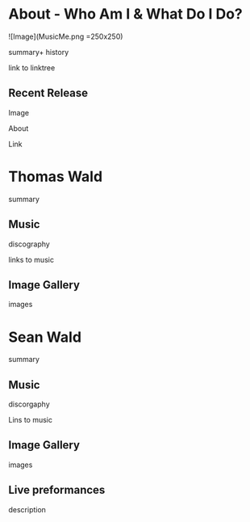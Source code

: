 # About - Who Am I & What Do I Do?
![Image](MusicMe.png =250x250)

summary+ history

link to linktree
## Recent Release
Image

About

Link
# Thomas Wald
summary
## Music
discography

links to music
## Image Gallery
images
# Sean Wald
summary
## Music
discorgaphy

Lins to music
## Image Gallery
images
## Live preformances
description

